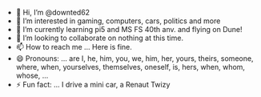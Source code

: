 - 👋 Hi, I’m @downted62
- 👀 I’m interested in gaming, computers, cars, politics and more
- 🌱 I’m currently learning pi5 and MS FS 40th anv. and flying on Dune!
- 💞️ I’m looking to collaborate on nothing at this time.
- 📫 How to reach me ... Here is fine. 
- 😄 Pronouns: ... are I, he, him, you, we, him, her, yours, theirs, someone, where, when, yourselves, themselves, oneself, is, hers, when, whom, whose, ...
- ⚡ Fun fact: ... I drive a mini car, a Renaut Twizy 

<!---
downted62/downted62 is a ✨ special ✨ repository because its `README.md` (this file) appears on your GitHub profile.
You can click the Preview link to take a look at your changes.
--->
